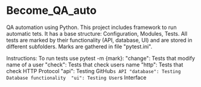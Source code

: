# Become_QA_auto
QA automation using Python.
This project includes framework to run automatic tets. 
It has a base structure: Configuration, Modules, Tests.
All tests are marked by their functionality (API, database, UI) and are stored in different subfolders. Marks are gathered in file "pytest.ini".  

Instructions:
To run tests use pytest -m {mark}: 
"change": Tests that modify name of a user
"check": Tests that check users name
"http": Tests that check HTTP Protocol 
"api": Testing GitHub`s API
"database": Testing Database functionality 
"ui": Testing User`s Interface



